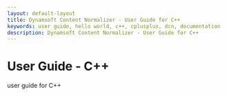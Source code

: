 ```yaml
---
layout: default-layout
title: Dynamsoft Content Normalizer - User Guide for C++
keywords: user guide, hello world, c++, cplusplus, dcn, documentation
description: Dynamsoft Content Normalizer - User Guide for C++
---
```


# User Guide - C++

user guide for C++
